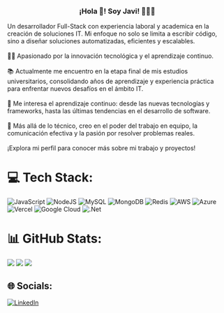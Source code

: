 <p align="center" width="300">
   <h3 align="center">¡Hola 👋! Soy Javi! 👨🏻‍💻</h3>
</p>
Un desarrollador Full-Stack con experiencia laboral y academica en la creación de soluciones IT. Mi enfoque no solo se limita a escribir código, sino a diseñar soluciones automatizadas, eficientes y escalables.<br><br>👨‍💻 Apasionado por la innovación tecnológica y el aprendizaje continuo.<br><br>📚 Actualmente me encuentro en la etapa final de mis estudios universitarios, consolidando años de aprendizaje y experiencia práctica para enfrentar nuevos desafíos en el ámbito IT.<br><br>🌱 Me interesa el aprendizaje continuo: desde las nuevas tecnologías y frameworks, hasta las últimas tendencias en el desarrollo de software.<br><br>🚀 Más allá de lo técnico, creo en el poder del trabajo en equipo, la comunicación efectiva y la pasión por resolver problemas reales.<br><br>¡Explora mi perfil para conocer más sobre mi trabajo y proyectos!


# 💻 Tech Stack:
![JavaScript](https://img.shields.io/badge/javascript-%23323330.svg?style=for-the-badge&logo=javascript&logoColor=%23F7DF1E) ![NodeJS](https://img.shields.io/badge/node.js-6DA55F?style=for-the-badge&logo=node.js&logoColor=white) ![MySQL](https://img.shields.io/badge/mysql-4479A1.svg?style=for-the-badge&logo=mysql&logoColor=white) ![MongoDB](https://img.shields.io/badge/MongoDB-%234ea94b.svg?style=for-the-badge&logo=mongodb&logoColor=white) ![Redis](https://img.shields.io/badge/redis-%23DD0031.svg?style=for-the-badge&logo=redis&logoColor=white) ![AWS](https://img.shields.io/badge/AWS-%23FF9900.svg?style=for-the-badge&logo=amazon-aws&logoColor=white) ![Azure](https://img.shields.io/badge/azure-%230072C6.svg?style=for-the-badge&logo=microsoftazure&logoColor=white) ![Vercel](https://img.shields.io/badge/vercel-%23000000.svg?style=for-the-badge&logo=vercel&logoColor=white) ![Google Cloud](https://img.shields.io/badge/GoogleCloud-%234285F4.svg?style=for-the-badge&logo=google-cloud&logoColor=white) ![.Net](https://img.shields.io/badge/.NET-5C2D91?style=for-the-badge&logo=.net&logoColor=white) 
# 📊 GitHub Stats:
![](https://github-readme-stats.vercel.app/api?username=Javi-cba&theme=dark&hide_border=false&include_all_commits=false&count_private=false)
![](https://github-readme-streak-stats.herokuapp.com/?user=Javi-cba&theme=dark&hide_border=false)
![](https://github-readme-stats.vercel.app/api/top-langs/?username=Javi-cba&theme=dark&hide_border=false&include_all_commits=false&count_private=false&layout=compact)


## 🌐 Socials:
[![LinkedIn](https://img.shields.io/badge/LinkedIn-%230077B5.svg?logo=linkedin&logoColor=white)](https://linkedin.com/in/javi-cba) 


<!-- Proudly created with GPRM ( https://gprm.itsvg.in ) -->
